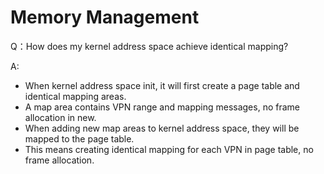 # Memory Management

Q：How does my kernel address space achieve identical mapping?

A:

- When kernel address space init, it will first create a page table and identical mapping areas.
- A map area contains VPN range and mapping messages, no frame allocation in new.
- When adding new map areas to kernel address space, they will be mapped to the page table.
- This means creating identical mapping for each VPN in page table, no frame allocation.
